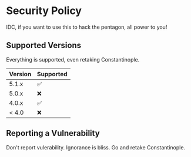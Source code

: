 # Security Policy
IDC, if you want to use this to hack the pentagon, all power to you! 

## Supported Versions

Everything is supported, even retaking Constantinople.

| Version | Supported          |
| ------- | ------------------ |
| 5.1.x   | :white_check_mark: |
| 5.0.x   | :x:                |
| 4.0.x   | :white_check_mark: |
| < 4.0   | :x:                |

## Reporting a Vulnerability

Don't report vulerability. Ignorance is bliss.
Go and retake Constantinople.

